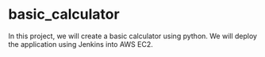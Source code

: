 # basic_calculator
In this project, we will create a basic calculator using python. We will deploy the application using Jenkins into AWS EC2.
